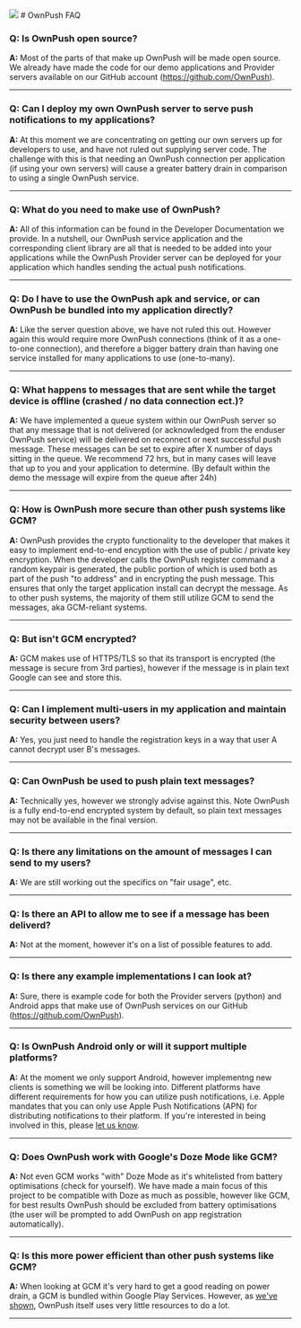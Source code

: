 <img src="https://ownpush.com/wp-content/uploads/2016/02/ownpush_128-logoSpelledout.png">
# OwnPush FAQ

### Q: Is OwnPush open source? ###
**A:** Most of the parts of that make up OwnPush will be made open source. We already have made the code for our demo applications and Provider servers available on our GitHub account (https://github.com/OwnPush).

---

### Q: Can I deploy my own OwnPush server to serve push notifications to my applications? ###
**A:** At this moment we are concentrating on getting our own servers up for developers to use, and have not ruled out supplying server code. The challenge with this is that needing an OwnPush connection per application (if using your own servers) will cause a greater battery drain in comparison to using a single OwnPush service.

---

### Q: What do you need to make use of OwnPush? ###
**A:** All of this information can be found in the Developer Documentation we provide. In a nutshell, our OwnPush service application and the corresponding client library are all that is needed to be added into your applications while the OwnPush Provider server can be deployed for your application which handles sending the actual push notifications.

---

### Q: Do I have to use the OwnPush apk and service, or can OwnPush be bundled into my application directly? ###
**A:** Like the server question above, we have not ruled this out. However again this would require more OwnPush connections (think of it as a one-to-one connection), and therefore a bigger battery drain than having one service installed for many applications to use (one-to-many).

---

### Q: What happens to messages that are sent while the target device is offline (crashed / no data connection ect.)? ###
**A:** We have implemented a queue system within our OwnPush server so that any message that is not delivered (or acknowledged from the enduser OwnPush service) will be delivered on reconnect or next successful push message. These messages can be set to expire after X number of days sitting in the queue. We recommend 72 hrs, but in many cases will leave that up to you and your application to determine. (By default within the demo the message will expire from the queue after 24h)

---

### Q: How is OwnPush more secure than other push systems like GCM? ###
**A:** OwnPush provides the crypto functionality to the developer that makes it easy to implement end-to-end encyption with the use of public / private key encryption. When the developer calls the OwnPush register command a random keypair is generated, the public portion of which is used both as part of the push "to address" and in encrypting the push message. This ensures that only the target application install can decrypt the message. As to other push systems, the majority of them still utilize GCM to send the messages, aka GCM-reliant systems.

---

### Q: But isn't GCM encrypted? ###
**A:** GCM makes use of HTTPS/TLS so that its transport is encrypted (the message is secure from 3rd parties), however if the message is in plain text Google can see and store this.

---

### Q: Can I implement multi-users in my application and maintain security between users? ###
**A:** Yes, you just need to handle the registration keys in a way that user A cannot decrypt user B's messages.

---

### Q: Can OwnPush be used to push plain text messages? ###
**A:** Technically yes, however we strongly advise against this. Note OwnPush is a fully end-to-end encrypted system by default, so plain text messages may not be available in the final version.

---

### Q: Is there any limitations on the amount of messages I can send to my users? ###
**A:** We are still working out the specifics on "fair usage", etc.

---

### Q: Is there an API to allow me to see if a message has been deliverd? ###
**A:** Not at the moment, however it's on a list of possible features to add.

---

### Q: Is there any example implementations I can look at? ###
**A:** Sure, there is example code for both the Provider servers (python) and Android apps that make use of OwnPush services on our GitHub (https://github.com/OwnPush).

---

### Q: Is OwnPush Android only or will it support multiple platforms? ###
**A:** At the moment we only support Android, however implementng new clients is something we will be looking into. Different platforms have different requirements for how you can utilize push notifications, i.e. Apple mandates that you can only use Apple Push Notifications (APN) for distributing notifications to their platform. If you're interested in being involved in this, please [let us know](mailto:ownpush@fastbootmobile.com).

---

### Q: Does OwnPush work with Google's Doze Mode like GCM? ###
**A:** Not even GCM works "with" Doze Mode as it's whitelisted from battery optimisations (check for yourself). We have made a main focus of this project to be compatible with Doze as much as possible, however like GCM, for best results OwnPush should be excluded from battery optimisations (the user will be prompted to add OwnPush on app registration automatically).

---

### Q: Is this more power efficient than other push systems like GCM? ###
**A:** When looking at GCM it's very hard to get a good reading on power drain, a GCM is bundled within Google Play Services. However, as [we've shown](https://ownpush.com/#Uses), OwnPush itself uses very little resources to do a lot.

---
